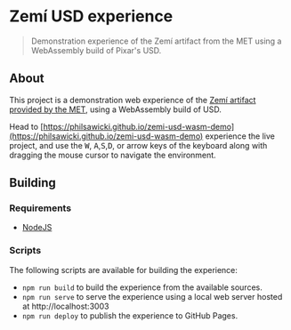 # Zemí USD experience

> Demonstration experience of the Zemí artifact from the MET using a WebAssembly build of Pixar's USD.

## About

This project is a demonstration web experience of the [Zemí artifact provided by the MET](https://www.metmuseum.org/blogs/collection-insights/2020/augmented-reality-zemi-arte-del-mar), using a WebAssembly build of USD.

Head to [https://philsawicki.github.io/zemi-usd-wasm-demo](https://philsawicki.github.io/zemi-usd-wasm-demo) experience the live project, and use the <kbd>W</kbd>,  <kbd>A</kbd>,<kbd>S</kbd>,<kbd>D</kbd>, or arrow keys of the keyboard along with dragging the mouse cursor to navigate the environment.

## Building

### Requirements

 * [NodeJS](https://nodejs.org)

### Scripts

The following scripts are available for building the experience:

 * `npm run build` to build the experience from the available sources.
 * `npm run serve` to serve the experience using a local web server hosted at http://localhost:3003
 * `npm run deploy` to publish the experience to GitHub Pages.

